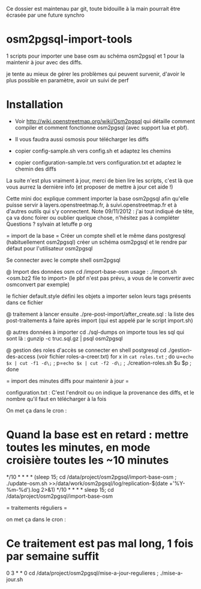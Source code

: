 Ce dossier est maintenau par git, toute bidouille à la main pourrait être écrasée par une future synchro

osm2pgsql-import-tools
======================

1 scripts pour importer une base osm au schéma osm2pgsql
et 1 pour la maintenir à jour avec des diffs.

je tente au mieux de gérer les problèmes qui peuvent survenir, d'avoir le plus possible en paramètre, avoir un suivi de perf

Installation
============

* Voir http://wiki.openstreetmap.org/wiki/Osm2pgsql qui détaille comment compiler et comment fonctionne osm2pgsql (avec support lua et pbf).

* Il vous faudra aussi osmosis pour télécharger les diffs

* copier config-sample.sh vers config.sh et adaptez les chemins

* copier configuration-sample.txt vers configuration.txt et adaptez le chemin des diffs


La suite n'est plus vraiment à jour, merci de bien lire les scripts, c'est là que vous aurrez la dernière info (et proposer de mettre à jour cet aide !)

Cette mini doc explique comment importer la base osm2pgsql afin qu'elle
puisse servir à layers.openstreetmap.fr, à suivi.openstreetmap.fr et à
d'autres outils qui s'y connectent.
Note 09/11/2012 : j'ai tout indiqué de tête, ça va donc foirer ou oublier
quelque chose, n'hésitez pas à compléter
Questions ? sylvain at letuffe p org

= import de la base =
Créer un compte shell et le même dans postgresql (habituellement osm2pgsql)
créer un schéma osm2pgsql et le rendre par défaut pour l'utilisateur
osm2pgsql

Se connecter avec le compte shell osm2pgsql

@ Import des données osm
cd /import-base-osm
usage : ./import.sh <osm.bz2 file to import>
(le pbf n'est pas prévu, a vous de le convertir avec osmconvert par exemple)

le fichier default.style défini les objets a importer selon leurs tags
présents dans ce fichier

@ traitement à lancer ensuite
./pre-post-import/after_create.sql : la liste des post-traitements à faire
après import (qui est appelé par le script import.sh)


@ autres données à importer
cd ./sql-dumps
on importe tous les sql qui sont là :
gunzip -c truc.sql.gz | psql osm2pgsql

@ gestion des roles d'accès
se connecter en shell postgresql
cd ./gestion-des-access
(voir fichier roles-a-creer.txt)
for x in `cat roles.txt` ; do u=`echo $x | cut -f1 -d\;` ; p=`echo $x | cut -f2 -d\;` ; ./creation-roles.sh $u $p ; done

= import des minutes diffs pour maintenir à jour =

configuration.txt : C'est l'endroit ou on indique la provenance des diffs,
et le nombre qu'il faut en télécharger à la fois

On met ça dans le cron :
# Quand la base est en retard : mettre toutes les minutes, en mode croisière toutes les ~10 minutes
*/10 * * * * (sleep 15; cd /data/project/osm2pgsql/import-base-osm ; ./update-osm.sh >>/data/work/osm2pgsql/log/replication-$(date +'\%Y-\%m-\%d').log 2>&1)
*/10 * * * * sleep 15; cd /data/project/osm2pgsql/import-base-osm 

= traitements réguliers =

on met ça dans le cron :
# Ce traitement est pas mal long, 1 fois par semaine suffit

0 3 * * 0 cd /data/project/osm2pgsql/mise-a-jour-regulieres ; ./mise-a-jour.sh
